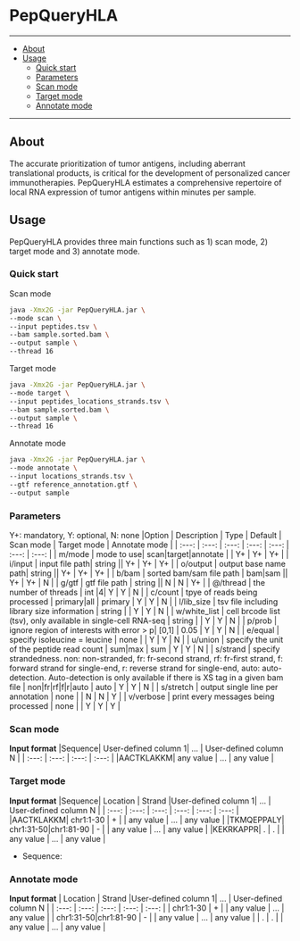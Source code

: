 # PepQueryHLA

---
- [About](#about)
- [Usage](#usage)
  - [Quick start](#quick-start)
  - [Parameters](#parameters)
  - [Scan mode](#scan-mode)
  - [Target mode](#target-mode)
  - [Annotate mode](#annotate-mode)
---

## About

The accurate prioritization of tumor antigens, including aberrant translational products, is critical for the development of personalized cancer immunotherapies. PepQueryHLA estimates a comprehensive repertoire of local RNA expression of tumor antigens within minutes per sample.
<br>

## Usage
PepQueryHLA provides three main functions such as 1) scan mode, 2) target mode and 3) annotate mode.

### Quick start
Scan mode
```bash
java -Xmx2G -jar PepQueryHLA.jar \
--mode scan \
--input peptides.tsv \
--bam sample.sorted.bam \
--output sample \
--thread 16
```
Target mode
```bash
java -Xmx2G -jar PepQueryHLA.jar \
--mode target \
--input peptides_locations_strands.tsv \
--bam sample.sorted.bam \
--output sample \
--thread 16
```
Annotate mode
```bash
java -Xmx2G -jar PepQueryHLA.jar \
--mode annotate \
--input locations_strands.tsv \
--gtf reference_annotation.gtf \
--output sample
```

### Parameters
Y+: mandatory, Y: optional, N: none
|Option    | Description    | Type   | Default | Scan mode   | Target mode   | Annotate mode   |
| :---:    | :---:          | :---:   | :---:       | :---:       | :---:         | :---:           |
| m/mode   | mode to use| scan\|target\|annotate  | | Y+          | Y+            | Y+              |
| i/input  | input file path| string  || Y+          | Y+            | Y+             |
| o/output  | output base name path| string  || Y+          | Y+           | Y+             |
| b/bam  | sorted bam/sam file path | bam\|sam  || Y+          | Y+            | N              |
| g/gtf  | gtf file path | string  || N          | N            | Y+              |
| @/thread  | the number of threads | int  |4| Y          | Y            | N              |
| c/count  | tpye of reads being processed | primary\|all  | primary | Y          | Y            | N              |
| l/lib_size  | tsv file including library size information | string |  | Y          | Y            | N              |
| w/white_list  | cell brcode list (tsv), only available in single-cell RNA-seq | string |  | Y          | Y            | N              |
| p/prob  | ignore region of interests with error > p| [0,1] | 0.05 | Y          | Y            | N              |
| e/equal  | specify isoleucine = leucine | none |  | Y          | Y            | N              |
| u/union  | specify the unit of the peptide read count | sum\|max | sum | Y          | Y            | N              |
| s/strand  | specify strandedness. non: non-stranded, fr: fr-second strand, rf: fr-first strand, f: forward strand for single-end, r: reverse strand for single-end, auto: auto-detection. Auto-detection is only available if there is XS tag in a given bam file | non\|fr\|rf\|f\|r\|auto | auto | Y          | Y            | N              |
| s/stretch  | output single line per annotation | none |  | N          | N            | Y              |
| v/verbose  | print every messages being processed | none |  | Y          | Y            | Y              |


### Scan mode
**Input format**
|Sequence| User-defined column 1| ...   | User-defined column N |
| :---:    | :---:          | :---:   | :---:   |
|AACTKLAKKM| any value | ... | any value |


### Target mode
**Input format**
|Sequence| Location | Strand |User-defined column 1| ...   | User-defined column N |
| :---:    | :---:          | :---:          | :---:          | :---:   | :---:   |
|AACTKLAKKM| chr1:1-30 | + |  | any value | ... | any value |
|TKMQEPPALY| chr1:31-50\|chr1:81-90 | - |  | any value | ... | any value |
|KEKRKAPPR| . | . |  | any value | ... | any value |

* Sequence: 

### Annotate mode
**Input format**
| Location | Strand |User-defined column 1| ...   | User-defined column N |
| :---:          | :---:          | :---:          | :---:   | :---:   |
| chr1:1-30 | + |  | any value | ... | any value |
| chr1:31-50\|chr1:81-90 | - |  | any value | ... | any value |
| . | . |  | any value | ... | any value |
